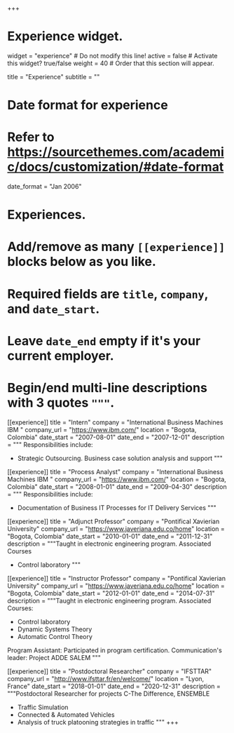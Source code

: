 +++
# Experience widget.
widget = "experience"  # Do not modify this line!
active = false  # Activate this widget? true/false
weight = 40  # Order that this section will appear.

title = "Experience"
subtitle = ""

# Date format for experience
#   Refer to https://sourcethemes.com/academic/docs/customization/#date-format
date_format = "Jan 2006"

# Experiences.
#   Add/remove as many `[[experience]]` blocks below as you like.
#   Required fields are `title`, `company`, and `date_start`.
#   Leave `date_end` empty if it's your current employer.
#   Begin/end multi-line descriptions with 3 quotes `"""`.

[[experience]]
  title = "Intern"
  company = "International Business Machines IBM "
  company_url = "https://www.ibm.com/"
  location = "Bogota, Colombia"
  date_start = "2007-08-01"
  date_end = "2007-12-01"
  description = """
  Responsibilities include:
  
  * Strategic Outsourcing.  Business case solution analysis and support 
  """


[[experience]]
  title = "Process Analyst"
  company = "International Business Machines IBM "
  company_url = "https://www.ibm.com/"
  location = "Bogota, Colombia"
  date_start = "2008-01-01"
  date_end = "2009-04-30"
  description = """
  Responsibilities include:
  
  * Documentation of Business IT Processes for IT Delivery Services
  """

[[experience]]
  title = "Adjunct Professor"
  company = "Pontifical Xavierian University"
  company_url = "https://www.javeriana.edu.co/home"
  location = "Bogota, Colombia"
  date_start = "2010-01-01"
  date_end = "2011-12-31"
  description = """Taught in electronic engineering program. Associated Courses

  * Control laboratory 
  """

[[experience]]
  title = "Instructor Professor"
  company = "Pontifical Xavierian University"
  company_url = "https://www.javeriana.edu.co/home"
  location = "Bogota, Colombia"
  date_start = "2012-01-01"
  date_end = "2014-07-31"
  description = """Taught in electronic engineering program. Associated Courses:

  * Control laboratory 
  * Dynamic Systems Theory
  * Automatic Control Theory

  Program Assistant: Participated in program certification. 
  Communication's leader: Project ADDE SALEM
  """
  
[[experience]]
  title = "Postdoctoral Researcher"
  company = "IFSTTAR"
  company_url = "http://www.ifsttar.fr/en/welcome/"
  location = "Lyon, France"
  date_start = "2018-01-01"
  date_end = "2020-12-31"
  description = """Postdoctoral Researcher for projects C-The Difference, ENSEMBLE

  * Traffic Simulation 
  * Connected & Automated Vehicles 
  * Analysis of truck platooning strategies in traffic
  """
+++
